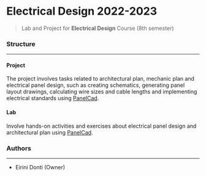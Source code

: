 # Electrical Design 2022-2023
> Lab and Project for **Electrical Design** Course (8th semester)

### Structure
---
#### Project

The project involves tasks related to architectural plan, mechanic plan and electrical panel design, such as creating schematics, generating panel layout drawings, calculating wire sizes and cable lengths and implementing electrical standards using [PanelCad](https://www.ti-soft.com/el/products/software/electricalinst). 
    
#### Lab

Involve hands-on activities and exercises about electrical panel design and architectural plan using [PanelCad](https://www.ti-soft.com/el/products/software/electricalinst). 

### Authors
---

- Eirini Donti (Owner)

<!-- ### License
--- -->
